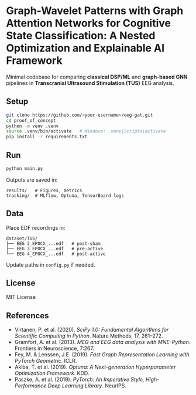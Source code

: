 # Graph-Wavelet Patterns with Graph Attention Networks for Cognitive State Classification: A Nested Optimization and Explainable AI Framework



Minimal codebase for comparing **classical DSP/ML** and **graph-based GNN** pipelines in **Transcranial Ultrasound Stimulation (TUS)** EEG analysis.

## Setup

```bash
git clone https://github.com/<your-username>/eeg-gat.git
cd proof_of_concept
python -m venv .venv
source .venv/bin/activate   # Windows: .venv\Scripts\activate
pip install -r requirements.txt
```

## Run

```bash
python main.py
```

Outputs are saved in:

```
results/   # Figures, metrics
tracking/  # MLflow, Optuna, TensorBoard logs
```

## Data

Place EDF recordings in:

```
dataset/TUS/
├── EEG 2_EPOCX_...edf   # post-sham
├── EEG 3_EPOCX_...edf   # pre-active
└── EEG 4_EPOCX_...edf   # post-active
```

Update paths in `config.py` if needed.

## License

MIT License


## References

- Virtanen, P. et al. (2020). *SciPy 1.0: Fundamental Algorithms for Scientific Computing in Python*. Nature Methods, 17, 261–272.
- Gramfort, A. et al. (2013). *MEG and EEG data analysis with MNE-Python*. Frontiers in Neuroscience, 7:267.
- Fey, M. & Lenssen, J.E. (2019). *Fast Graph Representation Learning with PyTorch Geometric*. ICLR.
- Akiba, T. et al. (2019). *Optuna: A Next-generation Hyperparameter Optimization Framework*. KDD.
- Paszke, A. et al. (2019). *PyTorch: An Imperative Style, High-Performance Deep Learning Library*. NeurIPS.

